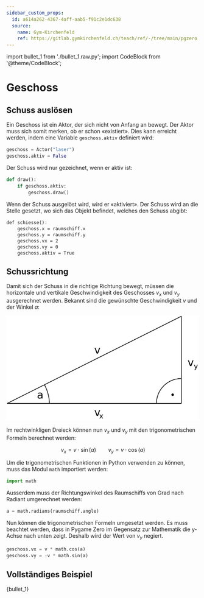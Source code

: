 ```yaml
---
sidebar_custom_props:
  id: a614a262-4367-4aff-aab5-f91c2e1dc638
  source:
    name: Gym-Kirchenfeld
    ref: https://gitlab.gymkirchenfeld.ch/teach/ref/-/tree/main/pgzero
---
```


import bullet_1 from './bullet_1.raw.py';
import CodeBlock from '@theme/CodeBlock';

# Geschoss

## Schuss auslösen

Ein Geschoss ist ein Aktor, der sich nicht von Anfang an bewegt. Der Aktor muss sich somit merken, ob er schon «existiert». Dies kann erreicht werden, indem eine Variable `geschoss.aktiv` definiert wird:

```py
geschoss = Actor("laser")
geschoss.aktiv = False
```

Der Schuss wird nur gezeichnet, wenn er aktiv ist:
```py
def draw():
    if geschoss.aktiv:
        geschoss.draw()
```

Wenn der Schuss ausgelöst wird, wird er «aktiviert». Der Schuss wird an die Stelle gesetzt, wo sich das Objekt befindet, welches den Schuss abgibt:
```
def schiesse():
    geschoss.x = raumschiff.x
    geschoss.y = raumschiff.y
    geschoss.vx = 2
    geschoss.vy = 0
    geschoss.aktiv = True
```

## Schussrichtung

Damit sich der Schuss in die richtige Richtung bewegt, müssen die horizontale und vertikale Geschwindigkeit des Geschosses $v_x$ und $v_y$ ausgerechnet werden. Bekannt sind die gewünschte Geschwindigkeit $v$ und der Winkel $a$:

![](./velocity.svg)

Im rechtwinkligen Dreieck können nun $v_x$ und $v_y$ mit den trigonometrischen Formeln berechnet werden:

$$\
v_x = v \cdot \sin(a)\qquad v_y = v \cdot \cos(a)
$$

Um die trigonometrischen Funktionen in Python verwenden zu können, muss das Modul `math` importiert werden:

```py
import math
```

Ausserdem muss der Richtungswinkel des Raumschiffs von Grad nach Radiant umgerechnet werden:

```py
a = math.radians(raumschiff.angle)
```

Nun können die trigonometrischen Formeln umgesetzt werden. Es muss beachtet werden, dass in Pygame Zero im Gegensatz zur Mathematik die y-Achse nach unten zeigt. Deshalb wird der Wert von $v_y$ negiert.

```py
geschoss.vx = v * math.cos(a)
geschoss.vy = -v * math.sin(a)
```

## Vollständiges Beispiel

<CodeBlock language='python'>
{bullet_1}
</CodeBlock>